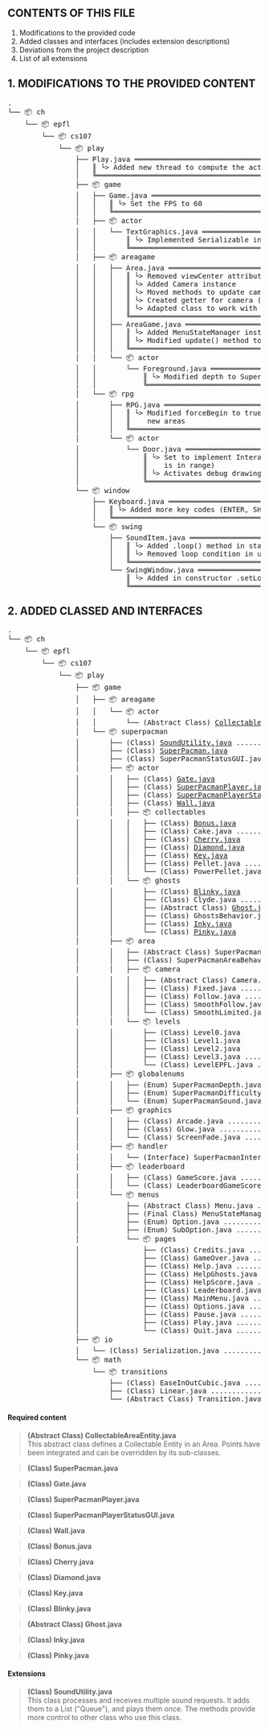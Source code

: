## CONTENTS OF THIS FILE
1. Modifications to the provided code
2. Added classes and interfaces (includes extension descriptions)
3. Deviations from the project description
4. List of all extensions


## 1. MODIFICATIONS TO THE PROVIDED CONTENT

<pre>
.
└── 📦 ch
    └── 📦 epfl
        └── 📦 cs107
            └── 📦 play
                ├── Play.java ════════════════════════════════════════════════════════════════════════╗
                │   ║ └> Added new thread to compute the actual FPS                                   ║
                │   ╚═════════════════════════════════════════════════════════════════════════════════╝
                ├── 📦 game
                │   ├── Game.java ════════════════════════════════════════════════════════════════════╗
                │   │   ║ └> Set the FPS to 60                                                        ║
                │   │   ╚═════════════════════════════════════════════════════════════════════════════╝  
                │   ├── 📦 actor
                │   │   └── TextGraphics.java ════════════════════════════════════════════════════════╗
                │   │       ║ └> Implemented Serializable interface                                   ║
                │   │       ╚═════════════════════════════════════════════════════════════════════════╝
                │   ├── 📦 areagame
                │   │   ├── Area.java ════════════════════════════════════════════════════════════════╗
                │   │   │   ║ └> Removed viewCenter attribute                                         ║
                │   │   │   ║ └> Added Camera instance                                                ║
                │   │   │   ║ └> Moved methods to update camera to Camera.java                        ║
                │   │   │   ║ └> Created getter for camera (allows to call shake() method)            ║
                │   │   │   ║ └> Adapted class to work with Camera                                    ║
                │   │   │   ╚═════════════════════════════════════════════════════════════════════════╝
                │   │   ├── AreaGame.java ════════════════════════════════════════════════════════════╗
                │   │   │   ║ └> Added MenuStateManager instance                                      ║
                │   │   │   ║ └> Modified update() method to work with menu states                    ║
                │   │   │   ╚═════════════════════════════════════════════════════════════════════════╝
                │   │   └── 📦 actor
                │   │       └── Foreground.java ══════════════════════════════════════════════════════╗
                │   │           ║ └> Modified depth to SuperPacmanDepth enum                          ║
                │   │           ╚═════════════════════════════════════════════════════════════════════╝
                │   └── 📦 rpg
                │       ├── RPG.java ═════════════════════════════════════════════════════════════════╗
                │       │   ║ └> Modified forceBegin to true in update() method for creating          ║
                │       │   ║    new areas                                                            ║
                │       │   ╚═════════════════════════════════════════════════════════════════════════╝
                │       └── 📦 actor
                │           └── Door.java ════════════════════════════════════════════════════════════╗
                │               ║ └> Set to implement Interactor (allows to fade screen when player   ║
                │               ║    is in range)                                                     ║
                │               ║ └> Activates debug drawing when debutMode is set from the menu      ║
                │               ╚═════════════════════════════════════════════════════════════════════╝
                └── 📦 window
                    ├── Keyboard.java ════════════════════════════════════════════════════════════════╗
                    │   ║ └> Added more key codes (ENTER, SHIFT, CTRL, ALT, ESC)                      ║
                    │   ╚═════════════════════════════════════════════════════════════════════════════╝
                    └── 📦 swing
                        ├── SoundItem.java ═══════════════════════════════════════════════════════════╗
                        │   ║ └> Added .loop() method in start() for audio clips                      ║
                        │   ║ └> Removed loop condition in update()                                   ║
                        │   ╚═════════════════════════════════════════════════════════════════════════╝
                        └── SwingWindow.java ═════════════════════════════════════════════════════════╗
                            ║ └> Added in constructor .setLocationRelativeTo(null) to frame           ║
                            ╚═════════════════════════════════════════════════════════════════════════╝
</pre>

  
  
## 2. ADDED CLASSED AND INTERFACES

<pre>
.
└── 📦 ch
    └── 📦 epfl
        └── 📦 cs107
            └── 📦 play
                ├── 📦 game
                │   ├── 📦 areagame
                │   │   └── 📦 actor
                │   │       └── (Abstract Class) <a href="#CollectableAreaEntity">CollectableAreaEntity.java</a>
                │   └── 📦 superpacman
                │       ├── (Class) <a href="#SoundUtility">SoundUtility.java</a> ..................................... [extension]
                │       ├── (Class) <a href="#SuperPacman">SuperPacman.java</a>
                │       ├── (Class) SuperPacmanStatusGUI.java ............................. [extension]
                │       ├── 📦 actor
                │       │   ├── (Class) <a href="#Gate">Gate.java</a>
                │       │   ├── (Class) <a href="#SuperPacmanPlayer">SuperPacmanPlayer.java</a>
                │       │   ├── (Class) <a href="#SuperPacmanPlayerStatusGUI">SuperPacmanPlayerStatusGUI.java</a>
                │       │   ├── (Class) <a href="#Wall">Wall.java</a>
                │       │   ├── 📦 collectables
                │       │   │   ├── (Class) <a href="#Bonus">Bonus.java</a>
                │       │   │   ├── (Class) Cake.java ..................................... [extension]
                │       │   │   ├── (Class) <a href="#Cherry">Cherry.java</a>
                │       │   │   ├── (Class) <a href="#Diamond">Diamond.java</a>
                │       │   │   ├── (Class) <a href="#Key">Key.java</a>
                │       │   │   ├── (Class) Pellet.java ................................... [extension]
                │       │   │   └── (Class) PowerPellet.java .............................. [extension]
                │       │   └── 📦 ghosts
                │       │       ├── (Class) <a href="#Blinky">Blinky.java</a>
                │       │       ├── (Class) Clyde.java .................................... [extension]
                │       │       ├── (Abstract Class) <a href="#Ghost">Ghost.java</a>
                │       │       ├── (Class) GhostsBehavior.java ........................... [extension]
                │       │       ├── (Class) <a href="#Inky">Inky.java</a>
                │       │       └── (Class) <a href="#Pinky">Pinky.java</a>
                │       ├── 📦 area
                │       │   ├── (Abstract Class) SuperPacmanArea.java
                │       │   ├── (Class) SuperPacmanAreaBehavior.java
                │       │   ├── 📦 camera
                │       │   │   ├── (Abstract Class) Camera.java .......................... [extension]
                │       │   │   ├── (Class) Fixed.java .................................... [extension]
                │       │   │   ├── (Class) Follow.java ................................... [extension]
                │       │   │   ├── (Class) SmoothFollow.java ............................. [extension]
                │       │   │   └── (Class) SmoothLimited.java ............................ [extension]
                │       │   └── 📦 levels
                │       │       ├── (Class) Level0.java
                │       │       ├── (Class) Level1.java
                │       │       ├── (Class) Level2.java
                │       │       ├── (Class) Level3.java ................................... [extension]
                │       │       └── (Class) LevelEPFL.java ................................ [extension]
                │       ├── 📦 globalenums
                │       │   ├── (Enum) SuperPacmanDepth.java .............................. [extension]
                │       │   ├── (Enum) SuperPacmanDifficulty.java ......................... [extension]
                │       │   └── (Enum) SuperPacmanSound.java .............................. [extension]
                │       ├── 📦 graphics
                │       │   ├── (Class) Arcade.java ....................................... [extension]
                │       │   ├── (Class) Glow.java ......................................... [extension]
                │       │   └── (Class) ScreenFade.java ................................... [extension]
                │       ├── 📦 handler
                │       │   └── (Interface) SuperPacmanInteractionVisitor.java
                │       ├── 📦 leaderboard
                │       │   ├── (Class) GameScore.java .................................... [extension]
                │       │   └── (Class) LeaderboardGameScores.java ........................ [extension]
                │       └── 📦 menus
                │           ├── (Abstract Class) Menu.java ................................ [extension]
                │           ├── (Final Class) MenuStateManager.java ....................... [extension]
                │           ├── (Enum) Option.java ........................................ [extension]
                │           ├── (Enum) SubOption.java ..................................... [extension]
                │           └── 📦 pages
                │               ├── (Class) Credits.java .................................. [extension]
                │               ├── (Class) GameOver.java ................................. [extension]
                │               ├── (Class) Help.java ..................................... [extension]
                │               ├── (Class) HelpGhosts.java ............................... [extension]
                │               ├── (Class) HelpScore.java ................................ [extension]
                │               ├── (Class) Leaderboard.java .............................. [extension]
                │               ├── (Class) MainMenu.java ................................. [extension]
                │               ├── (Class) Options.java .................................. [extension]
                │               ├── (Class) Pause.java .................................... [extension]
                │               ├── (Class) Play.java ..................................... [extension]
                │               └── (Class) Quit.java ..................................... [extension]
                ├── 📦 io
                │   └── (Class) Serialization.java ........................................ [extension]
                └── 📦 math
                    └── 📦 transitions
                        ├── (Class) EaseInOutCubic.java ................................... [extension]
                        ├── (Class) Linear.java ........................................... [extension]
                        └── (Abstract Class) Transition.java .............................. [extension]
</pre>
#### Required content
<a name="CollectableAreaEntity"></a>
> **(Abstract Class) CollectableAreaEntity.java**  
> This abstract class defines a Collectable Entity in an Area. Points have been integrated and can be overridden by its sub-classes.

<a name="SuperPacman"></a>
> **(Class) SuperPacman.java**  
> 

<a name="Gate"></a>
> **(Class) Gate.java**  
> 

<a name="SuperPacmanPlayer"></a>
> **(Class) SuperPacmanPlayer.java**  
> 

<a name="SuperPacmanPlayerStatusGUI"></a>
> **(Class) SuperPacmanPlayerStatusGUI.java**  
> 

<a name="Wall"></a>
> **(Class) Wall.java**  
> 

<a name="Bonus"></a>
> **(Class) Bonus.java**  
> 

<a name="Cherry"></a>
> **(Class) Cherry.java**  
> 

<a name="Diamond"></a>
> **(Class) Diamond.java**  
> 

<a name="Key"></a>
> **(Class) Key.java**  
> 

<a name="Blinky"></a>
> **(Class) Blinky.java**  
> 

<a name="Ghost"></a>
> **(Abstract Class) Ghost.java**  
> 

<a name="Inky"></a>
> **(Class) Inky.java**  
> 

<a name="Pinky"></a>
> **(Class) Pinky.java**  
> 

#### Extensions
<a name="SoundUtility"></a>
> **(Class) SoundUtility.java**  
> This class processes and receives multiple sound requests. It adds them to a List ("Queue"), and plays them once. The methods provide more control to other class who use this class.